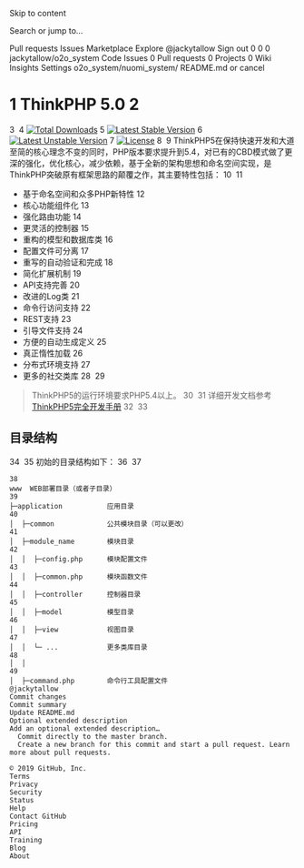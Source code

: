 Skip to content
 
Search or jump to…

Pull requests
Issues
Marketplace
Explore
 @jackytallow Sign out
0
0 0 jackytallow/o2o_system
 Code  Issues 0  Pull requests 0  Projects 0  Wiki  Insights  Settings
o2o_system/nuomi_system/ 
README.md
  or cancel
  
1
ThinkPHP 5.0
2
===============
3
​
4
[![Total Downloads](https://poser.pugx.org/topthink/think/downloads)](https://packagist.org/packages/topthink/think)
5
[![Latest Stable Version](https://poser.pugx.org/topthink/think/v/stable)](https://packagist.org/packages/topthink/think)
6
[![Latest Unstable Version](https://poser.pugx.org/topthink/think/v/unstable)](https://packagist.org/packages/topthink/think)
7
[![License](https://poser.pugx.org/topthink/think/license)](https://packagist.org/packages/topthink/think)
8
​
9
ThinkPHP5在保持快速开发和大道至简的核心理念不变的同时，PHP版本要求提升到5.4，对已有的CBD模式做了更深的强化，优化核心，减少依赖，基于全新的架构思想和命名空间实现，是ThinkPHP突破原有框架思路的颠覆之作，其主要特性包括：
10
​
11
 + 基于命名空间和众多PHP新特性
12
 + 核心功能组件化
13
 + 强化路由功能
14
 + 更灵活的控制器
15
 + 重构的模型和数据库类
16
 + 配置文件可分离
17
 + 重写的自动验证和完成
18
 + 简化扩展机制
19
 + API支持完善
20
 + 改进的Log类
21
 + 命令行访问支持
22
 + REST支持
23
 + 引导文件支持
24
 + 方便的自动生成定义
25
 + 真正惰性加载
26
 + 分布式环境支持
27
 + 更多的社交类库
28
​
29
> ThinkPHP5的运行环境要求PHP5.4以上。
30
​
31
详细开发文档参考 [ThinkPHP5完全开发手册](http://www.kancloud.cn/manual/thinkphp5)
32
​
33
## 目录结构
34
​
35
初始的目录结构如下：
36
​
37
~~~
38
www  WEB部署目录（或者子目录）
39
├─application           应用目录
40
│  ├─common             公共模块目录（可以更改）
41
│  ├─module_name        模块目录
42
│  │  ├─config.php      模块配置文件
43
│  │  ├─common.php      模块函数文件
44
│  │  ├─controller      控制器目录
45
│  │  ├─model           模型目录
46
│  │  ├─view            视图目录
47
│  │  └─ ...            更多类库目录
48
│  │
49
│  ├─command.php        命令行工具配置文件
@jackytallow
Commit changes
Commit summary 
Update README.md
Optional extended description
Add an optional extended description…
  Commit directly to the master branch.
  Create a new branch for this commit and start a pull request. Learn more about pull requests.
 
© 2019 GitHub, Inc.
Terms
Privacy
Security
Status
Help
Contact GitHub
Pricing
API
Training
Blog
About
